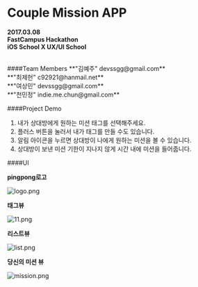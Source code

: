 # Couple Mission APP
**2017.03.08**  
**FastCampus Hackathon**  
**iOS School X UX/UI School**  



<br>
####Team Members
**"김예주"  devssgg@gmail.com**
<br>
**"최제헌" c92921@hanmail.net**
<br>
**"여상민" devssgg@gmail.com**
<br>
**"천민정" indie.me.chun@gmail.com**

<br>

####Project Demo
1. 내가 상대방에게 원하는 미션 태그를 선택해주세요.
2. 플러스 버튼을 눌러서 내가 태그를 만들 수도 있습니다.
3. 알림 아이콘을 누르면 상대방이 나에게 원하는 미션을 볼 수 있습니다.
4. 상대방이 보낸 미션 기한이 지나지 않게 시간 내에 미션을 들어줍니다.


####UI

**pingpong로고**


![logo.png](/Users/katniss/Desktop/logo.png)



**태그뷰**

![11.png](/Users/katniss/Desktop/11.png)




**리스트뷰**

![list.png](/Users/katniss/Desktop/list.png)





**당신의 미션 뷰**

![mission.png](/Users/katniss/Desktop/mission.png)








